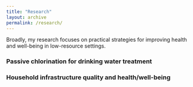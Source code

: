 ```yaml
---
title: "Research"
layout: archive
permalink: /research/
---
```

Broadly, my research focuses on practical strategies for improving health and well-being in low-resource settings. 

### Passive chlorination for drinking water treatment

### Household infrastructure quality and health/well-being
